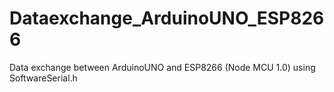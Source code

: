 # Dataexchange_ArduinoUNO_ESP8266
Data exchange between ArduinoUNO and ESP8266 (Node MCU 1.0) using SoftwareSerial.h
